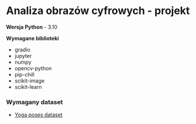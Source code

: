 # Analiza obrazów cyfrowych - projekt

**Wersja Python** - 3.10

**Wymagane biblioteki**
- gradio
- jupyter
- numpy
- opencv-python
- pip-chill
- scikit-image
- scikit-learn


### Wymagany dataset
- [Yoga poses dataset](https://www.kaggle.com/datasets/niharika41298/yoga-poses-dataset)